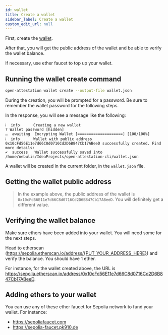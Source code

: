 ```yaml
---
id: wallet
title: Create a wallet
sidebar_label: Create a wallet
custom_edit_url: null
---
```


First, create the [wallet](https://ethereum.org/wallets).

After that, you will get the public address of the wallet and be able to verify the wallet balance.

If necessary, use ether faucet to top up your wallet.

## Running the wallet create command

```bash
open-attestation wallet create --output-file wallet.json
```

During the creation, you will be prompted for a password. Be sure to remember the wallet password for the following steps.

In the response, you will see a message like the following:

```text
ℹ  info      Creating a new wallet
? Wallet password [hidden]
…  awaiting  Encrypting Wallet [====================] [100/100%]
ℹ  info      Wallet with public address 0x10cFd56E11e7d66C8d0716Cd2D6B847Cb17ABeeD successfully created. Find more details:
✔  success   Wallet successfully saved into /home/nebulis/IdeaProjects/open-attestation-cli/wallet.json
```

A wallet will be created in the current folder, in the `wallet.json` file.

## Getting the wallet public address

> In the example above, the public address of the wallet is `0x10cFd56E11e7d66C8d0716Cd2D6B847Cb17ABeeD`. You will definitely get a different value.

## Verifying the wallet balance

Make sure ethers have been added into your wallet. You will need some for the next steps.

Head to etherscan (https://sepolia.etherscan.io/address/{PUT_YOUR_ADDRESS_HERE}) and verify the balance. You should have 1 ether.

For instance, for the wallet created above, the URL is https://sepolia.etherscan.io/address/0x10cFd56E11e7d66C8d0716Cd2D6B847Cb17ABeeD.

## Adding ethers to your wallet

You can use any of these ether faucet for Sepolia network to fund your wallet. For instance:

- https://sepoliafaucet.com
- https://sepolia-faucet.pk910.de
